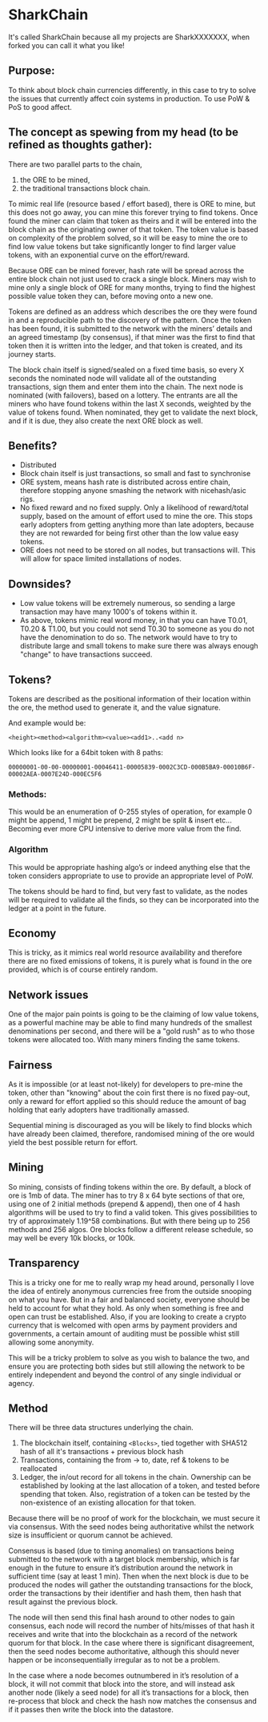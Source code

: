 # SharkChain
It's called SharkChain because all my projects are SharkXXXXXXX, when forked you can call it what you like!


## Purpose:

To think about block chain currencies differently, in this case to try to solve the issues that currently affect coin systems in production.  To use PoW & PoS to good affect.

## The concept as spewing from my head (to be refined as thoughts gather):

There are two parallel parts to the chain, 

1) the ORE to be mined, 
2) the traditional transactions block chain.

To mimic real life (resource based / effort based), there is ORE to mine, but this does not go away, you can mine this forever trying to find tokens.  Once found the miner can claim that token as theirs and it will be entered into the block chain as the originating owner of that token.  The token value is based on complexity of the problem solved, so it will be easy to mine the ore to find low value tokens but take significantly longer to find larger value tokens, with an exponential curve on the effort/reward.

Because ORE can be mined forever, hash rate will be spread across the entire block chain not just used to crack a single block.  Miners may wish to mine only a single block of ORE for many months, trying to find the highest possible value token they can, before moving onto a new one.

Tokens are defined as an address which describes the ore they were found in and a reproducible path to the discovery of the pattern.  Once the token has been found, it is submitted to the network with the miners’ details and an agreed timestamp (by consensus), if that miner was the first to find that token then it is written into the ledger, and that token is created, and its journey starts.

The block chain itself is signed/sealed on a fixed time basis, so every X seconds the nominated node will validate all of the outstanding transactions, sign them and enter them into the chain.  The next node is nominated (with failovers), based on a lottery.  The entrants are all the miners who have found tokens within the last X seconds, weighted by the value of tokens found.  When nominated, they get to validate the next block, and if it is due, they also create the next ORE block as well.

## Benefits?

*  Distributed
*  Block chain itself is just transactions, so small and fast to synchronise
*  ORE system, means hash rate is distributed across entire chain, therefore stopping anyone smashing the network with nicehash/asic rigs.
*  No fixed reward and no fixed supply.   Only a likelihood of reward/total supply, based on the amount of effort used to mine the ore.  This stops early adopters from getting anything more than late adopters, because they are not rewarded for being first other than the low value easy tokens.
*  ORE does not need to be stored on all nodes, but transactions will.  This will allow for space limited installations of nodes.

## Downsides?

* Low value tokens will be extremely numerous, so sending a large transaction may have many 1000's of tokens within it.
* As above, tokens mimic real word money, in that you can have T0.01, T0.20 & T1.00, but you could not send T0.30 to someone as you do not have the denomination to do so.  The network would have to try to distribute large and small tokens to make sure there was always enough "change" to have transactions succeed.

## Tokens?

Tokens are described as the positional information of their location within the ore, the method used to generate it, and the value signature.

And example would be:

`<height><method><algorithm><value><add1>..<add n>`

Which looks like for a 64bit token with 8 paths:

`00000001-00-00-00000001-00046411-00005839-0002C3CD-000B5BA9-00010B6F-00002AEA-0007E24D-000EC5F6`
  
  
### Methods:

This would be an enumeration of 0-255 styles of operation, for example 0 might be append, 1 might be prepend, 2 might be split & insert etc...  Becoming ever more CPU intensive to derive more value from the find.

### Algorithm 

This would be appropriate hashing algo’s or indeed anything else that the token considers appropriate to use to provide an appropriate level of PoW.

The tokens should be hard to find, but very fast to validate, as the nodes will be required to validate all the finds, so they can be incorporated into the ledger at a point in the future.
  
## Economy

This is tricky, as it mimics real world resource availability and therefore there are no fixed emissions of tokens, it is purely what is found in the ore provided, which is of course entirely random.

## Network issues

One of the major pain points is going to be the claiming of low value tokens, as a powerful machine may be able to find many hundreds of the smallest denominations per second, and there will be a "gold rush" as to who those tokens were allocated too.  With many miners finding the same tokens.

## Fairness

As it is impossible (or at least not-likely) for developers to pre-mine the token, other than "knowing" about the coin first there is no fixed pay-out, only a reward for effort applied so this should reduce the amount of bag holding that early adopters have traditionally amassed.

Sequential mining is discouraged as you will be likely to find blocks which have already been claimed, therefore, randomised mining of the ore would yield the best possible return for effort.

## Mining

So mining, consists of finding tokens within the ore.  By default, a block of ore is 1mb of data.  The miner has to try 8 x 64 byte sections of that ore, using one of 2 initial methods (prepend & append), then one of 4 hash algorithms will be used to try to find a valid token.  This gives possibilities to try of approximately 1.19^58 combinations.  But with there being up to 256 methods and 256 algos.  Ore blocks follow a different release schedule, so may well be every 10k blocks, or 100k.

## Transparency

This is a tricky one for me to really wrap my head around, personally I love the idea of entirely anonymous currencies free from the outside snooping on what you have.  But in a fair and balanced society, everyone should be held to account for what they hold.  As only when something is free and open can trust be established.  Also, if you are looking to create a crypto currency that is welcomed with open arms by payment providers and governments, a certain amount of auditing must be possible whist still allowing some anonymity. 

This will be a tricky problem to solve as you wish to balance the two, and ensure you are protecting both sides but still allowing the network to be entirely independent and beyond the control of any single individual or agency.

## Method

There will be three data structures underlying the chain.

1) The blockchain itself, containing `<Blocks>`, tied together with SHA512 hash of all it's transactions + previous block hash
2) Transactions, containing the from -> to, date, ref & tokens to be reallocated
3) Ledger, the in/out record for all tokens in the chain.  Ownership can be established by looking at the last allocation of a token, and tested before spending that token.  Also, registration of a token can be tested by the non-existence of an existing allocation for that token.
  
Because there will be no proof of work for the blockchain, we must secure it via consensus.  With the seed nodes being authoritative whilst the network size is insufficient or quorum cannot be achieved.

Consensus is based (due to timing anomalies) on transactions being submitted to the network with a target block membership, which is far enough in the future to ensure it’s distribution around the network in sufficient time (say at least 1 min).  Then when the next block is due to be produced the nodes will gather the outstanding transactions for the block, order the transactions by their identifier and hash them, then hash that result against the previous block.

The node will then send this final hash around to other nodes to gain consensus, each node will record the number of hits/misses of that hash it receives and write that into the blockchain as a record of the network quorum for that block. In the case where there is significant disagreement, then the seed nodes become authoritative, although this should never happen or be inconsequentially irregular as to not be a problem.  

In the case where a node becomes outnumbered in it’s resolution of a block, it will not commit that block into the store, and will instead ask another node (likely a seed node) for all it’s transactions for a block, then re-process that block and check the hash now matches the consensus and if it passes then write the block into the datastore.
